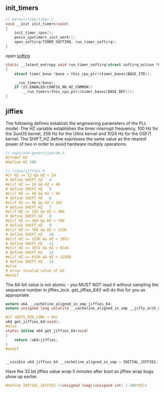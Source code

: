 
## init_timers

```c
// kernel/time/timer.c
void __init init_timers(void)
{
	init_timer_cpus();
	posix_cputimers_init_work();
	open_softirq(TIMER_SOFTIRQ, run_timer_softirq);
}
```

open [softirq](/docs/CS/OS/Linux/Interrupt.md?id=softirq)


```c
static __latent_entropy void run_timer_softirq(struct softirq_action *h)
{
	struct timer_base *base = this_cpu_ptr(&timer_bases[BASE_STD]);

	__run_timers(base);
	if (IS_ENABLED(CONFIG_NO_HZ_COMMON))
		__run_timers(this_cpu_ptr(&timer_bases[BASE_DEF]));
}
```

## jiffies

The following defines establish the engineering parameters of the PLL model.
The HZ variable establishes the timer interrupt frequency, 100 Hz for the SunOS kernel, 256 Hz for the Ultrix kernel and 1024 Hz for the OSF/1 kernel.
The SHIFT_HZ define expresses the same value as the nearest power of two in order to avoid hardware multiply operations.

```c
// uapi/asm-generic/param.h
#ifndef HZ
#define HZ 100

```

```c
// linux/jiffies.h
#if HZ >= 12 && HZ < 24
# define SHIFT_HZ	4
#elif HZ >= 24 && HZ < 48
# define SHIFT_HZ	5
#elif HZ >= 48 && HZ < 96
# define SHIFT_HZ	6
#elif HZ >= 96 && HZ < 192
# define SHIFT_HZ	7
#elif HZ >= 192 && HZ < 384
# define SHIFT_HZ	8
#elif HZ >= 384 && HZ < 768
# define SHIFT_HZ	9
#elif HZ >= 768 && HZ < 1536
# define SHIFT_HZ	10
#elif HZ >= 1536 && HZ < 3072
# define SHIFT_HZ	11
#elif HZ >= 3072 && HZ < 6144
# define SHIFT_HZ	12
#elif HZ >= 6144 && HZ < 12288
# define SHIFT_HZ	13
#else
# error Invalid value of HZ.
#endif
```



The 64-bit value is not atomic - you MUST NOT read it without sampling the sequence number in jiffies_lock. get_jiffies_64() will do this for you as appropriate.
```c
extern u64 __cacheline_aligned_in_smp jiffies_64;
extern unsigned long volatile __cacheline_aligned_in_smp __jiffy_arch_data jiffies;

#if (BITS_PER_LONG < 64)
u64 get_jiffies_64(void);
#else
static inline u64 get_jiffies_64(void)
{
	return (u64)jiffies;
}
#endif


__visible u64 jiffies_64 __cacheline_aligned_in_smp = INITIAL_JIFFIES;
```

Have the 32 bit jiffies value wrap 5 minutes after boot so jiffies wrap bugs show up earlier.
```c
#define INITIAL_JIFFIES ((unsigned long)(unsigned int) (-300*HZ))
```